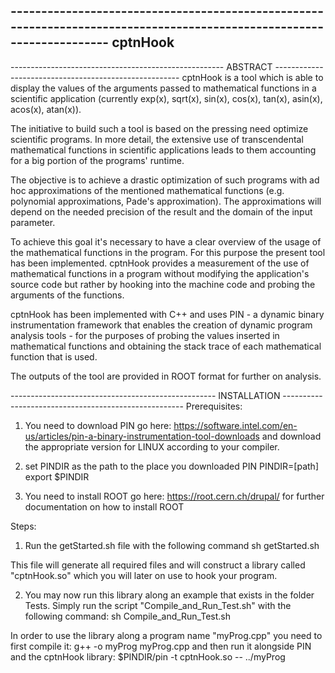 ----------------------------------------------------------------------------------------------------------------------                                                       cptnHook
----------------------------------------------------------------------------------------------------------------------

----------------------------------------------------- ABSTRACT ------------------------------------------------------
cptnHook is a tool which is able to display the values of the arguments passed 
to mathematical functions in a scientific application (currently exp(x), 
sqrt(x), sin(x), cos(x), tan(x), asin(x), acos(x), atan(x)).

The initiative to build such a tool is based on the pressing need optimize 
scientific programs.
In more detail, the extensive use of transcendental mathematical functions in 
scientific applications leads to them accounting for a big portion of the 
programs' runtime. 

The objective is to achieve a drastic optimization of such programs with ad hoc 
approximations of the mentioned mathematical functions (e.g. polynomial 
approximations, Pade's approximation). The approximations will depend on the 
needed precision of the result and the domain of the input parameter.

To achieve this goal it's necessary to have a clear overview of the usage of 
the mathematical functions in the program. For this purpose the present tool 
has been implemented. cptnHook provides a measurement of the use of 
mathematical functions in a program without modifying the application's source 
code but rather by hooking into the machine code and probing the arguments of 
the functions.

cptnHook has been implemented with C++ and uses PIN - a dynamic binary 
instrumentation framework that enables the creation of dynamic program analysis 
tools - for the purposes of probing the values inserted in mathematical functions 
and obtaining the stack trace of each mathematical function that is used. 

The outputs of the tool are provided in ROOT format for further on analysis.

--------------------------------------------------- INSTALLATION -----------------------------------------------------
Prerequisites:
1.	You need to download PIN
    go here: https://software.intel.com/en-us/articles/pin-a-binary-instrumentation-tool-downloads
    and download the appropriate version for LINUX according to your compiler.

2.	set PINDIR as the path to the place you downloaded PIN
    PINDIR=[path]
    export $PINDIR

3.	You need to install ROOT
    go here: https://root.cern.ch/drupal/
    for further documentation on how to install ROOT

Steps:
1. Run the getStarted.sh file with the following command
    sh getStarted.sh
  
  This file will generate all required files and will construct a library called "cptnHook.so" which you will later on   use to hook your program.

2. You may now run this library along an example that exists in the folder Tests. Simply run the script
  "Compile_and_Run_Test.sh" with the following command:
    sh Compile_and_Run_Test.sh

  In order to use the library along a program name "myProg.cpp" you need to first compile it:
    g++ -o myProg myProg.cpp
  and then run it alongside PIN and the cptnHook library:
    $PINDIR/pin -t cptnHook.so -- ../myProg
